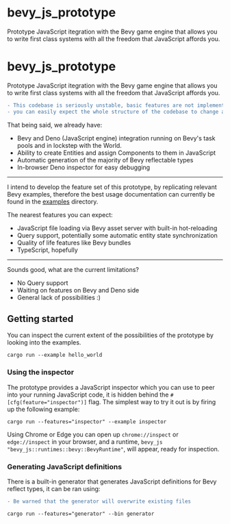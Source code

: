 # bevy_js_prototype

Prototype JavaScript itegration with the Bevy game engine that allows you to write first class systems with all the freedom that JavaScript affords you.

# bevy_js_prototype

Prototype JavaScript itegration with the Bevy game engine that allows you to write first class systems with all the freedom that JavaScript affords you.

```diff
- This codebase is seriously unstable, basic features are not implemented, and
- you can easily expect the whole structure of the codebase to change at anytime.
```

That being said, we already have:

- Bevy and Deno (JavaScript engine) integration running on Bevy's task pools and in lockstep with the World.
- Ability to create Entities and assign Components to them in JavaScript
- Automatic generation of the majority of Bevy reflectable types
- In-browser Deno inspector for easy debugging

---

I intend to develop the feature set of this prototype, by replicating relevant Bevy examples, therefore the best usage documentation can currently be found in the [examples](examples) directory.

The nearest features you can expect:

- JavaScript file loading via Bevy asset server with built-in hot-reloading
- Query support, potentially some automatic entity state synchronization
- Quality of life features like Bevy bundles
- TypeScript, hopefully

---

Sounds good, what are the current limitations?

- No Query support
- Waiting on features on Bevy and Deno side
- General lack of possibilities :)

## Getting started

You can inspect the current extent of the possibilities of the prototype by looking into the examples.

```
cargo run --example hello_world
```

### Using the inspector

The prototype provides a JavaScript inspector which you can use to peer into your running JavaScript code, it is hidden behind the `#[cfg(feature="inspector")]` flag. The simplest way to try it out is by firing up the following example:

```
cargo run --features="inspector" --example inspector
```

Using Chrome or Edge you can open up `chrome://inspect` or `edge://inspect` in your browser, and a runtime, `bevy_js "bevy_js::runtimes::bevy::BevyRuntime"`, will appear, ready for inspection.

### Generating JavaScript definitions

There is a built-in generator that generates JavaScript definitions for Bevy reflect types, it can be ran using:

```diff
- Be warned that the generator will overwrite existing files
```

```
cargo run --features="generator" --bin generator
```
